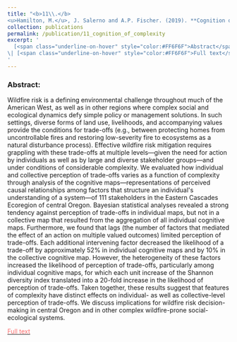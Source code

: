 ```yaml
---
title: "<b>11\\.</b> 
<u>Hamilton, M.</u>, J. Salerno and A.P. Fischer. (2019). **Cognition of complexity and trade-offs in a wildfire-prone social-ecological system.** Environmental Research Letters. doi:10.1088/1748-9326/ab59c1. <img src='../images/open_access.png'>"
collection: publications
permalink: /publication/11_cognition_of_complexity
excerpt: '
  [<span class="underline-on-hover" style="color:#FF6F6F">Abstract</span>](../publication/11_cognition_of_complexity)
\| [<span class="underline-on-hover" style="color:#FF6F6F">Full text</span>](https://doi.org/10.1088/1748-9326/ab59c1)
'
---
```


### Abstract:
Wildfire risk is a defining environmental challenge throughout much of the American West, as well as in other regions where complex social and ecological dynamics defy simple policy or management solutions. In such settings, diverse forms of land use, livelihoods, and accompanying values provide the conditions for trade-offs (e.g., between protecting homes from uncontrollable fires and restoring low-severity fire to ecosystems as a natural disturbance process). Effective wildfire risk mitigation requires grappling with these trade-offs at multiple levels—given the need for action by individuals as well as by large and diverse stakeholder groups—and under conditions of considerable complexity. We evaluated how individual and collective perception of trade-offs varies as a function of complexity through analysis of the cognitive maps—representations of perceived causal relationships among factors that structure an individual's understanding of a system—of 111 stakeholders in the Eastern Cascades Ecoregion of central Oregon. Bayesian statistical analyses revealed a strong tendency against perception of trade-offs in individual maps, but not in a collective map that resulted from the aggregation of all individual cognitive maps. Furthermore, we found that lags (the number of factors that mediated the effect of an action on multiple valued outcomes) limited perception of trade-offs. Each additional intervening factor decreased the likelihood of a trade-off by approximately 52% in individual cognitive maps and by 10% in the collective cognitive map. However, the heterogeneity of these factors increased the likelihood of perception of trade-offs, particularly among individual cognitive maps, for which each unit increase of the Shannon diversity index translated into a 20-fold increase in the likelihood of perception of trade-offs. Taken together, these results suggest that features of complexity have distinct effects on individual- as well as collective-level perception of trade-offs. We discuss implications for wildfire risk decision-making in central Oregon and in other complex wildfire-prone social-ecological systems.



[<span class="underline-on-hover" style="color:#FF6F6F">Full text</span>](https://doi.org/10.1088/1748-9326/ab59c1)
